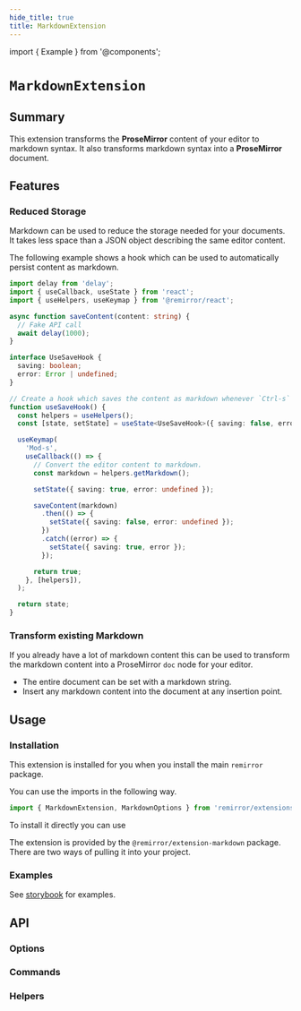 ```yaml
---
hide_title: true
title: MarkdownExtension
---
```


import { Example } from '@components';

# `MarkdownExtension`

## Summary

This extension transforms the **ProseMirror** content of your editor to markdown syntax. It also transforms markdown syntax into a **ProseMirror** document.

## Features

### Reduced Storage

Markdown can be used to reduce the storage needed for your documents. It takes less space than a JSON object describing the same editor content.

The following example shows a hook which can be used to automatically persist content as markdown.

<Example name="" />

```ts
import delay from 'delay';
import { useCallback, useState } from 'react';
import { useHelpers, useKeymap } from '@remirror/react';

async function saveContent(content: string) {
  // Fake API call
  await delay(1000);
}

interface UseSaveHook {
  saving: boolean;
  error: Error | undefined;
}

// Create a hook which saves the content as markdown whenever `Ctrl-s` on Mac `Cmd-s` is pressed.
function useSaveHook() {
  const helpers = useHelpers();
  const [state, setState] = useState<UseSaveHook>({ saving: false, error: undefined });

  useKeymap(
    'Mod-s',
    useCallback(() => {
      // Convert the editor content to markdown.
      const markdown = helpers.getMarkdown();

      setState({ saving: true, error: undefined });

      saveContent(markdown)
        .then(() => {
          setState({ saving: false, error: undefined });
        })
        .catch((error) => {
          setState({ saving: true, error });
        });

      return true;
    }, [helpers]),
  );

  return state;
}
```

### Transform existing Markdown

If you already have a lot of markdown content this can be used to transform the markdown content into a ProseMirror `doc` node for your editor.

- The entire document can be set with a markdown string.
- Insert any markdown content into the document at any insertion point.

## Usage

### Installation

This extension is installed for you when you install the main `remirror` package.

You can use the imports in the following way.

```ts
import { MarkdownExtension, MarkdownOptions } from 'remirror/extensions';
```

To install it directly you can use

The extension is provided by the `@remirror/extension-markdown` package. There are two ways of pulling it into your project.

### Examples

See [storybook](https://remirror.vercel.app/?path=/story/markdown-editor--basic) for examples.

## API

### Options

### Commands

### Helpers
